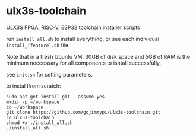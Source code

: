 # ulx3s-toolchain
ULX3S FPGA, RISC-V, ESP32 toolchain installer scripts

run `install_all.sh` to install everything, or see each individual `install_[feature].sh` file.

Note that in a fresh Ubuntu VM, 30GB of disk space and 5GB of RAM is the minimum neccessary 
for all components to isntall successfully.

see `init.sh` for setting parameters.

to instal lfrom scratch:
```
sudo apt-get install git --assume-yes
mkdir -p ~/workspace
cd ~/workspace
git clone https://github.com/gojimmypi/ulx3s-toolchain.git
cd ulx3s-toolchain
chmod +x ./install_all.sh
./install_all.sh
```

